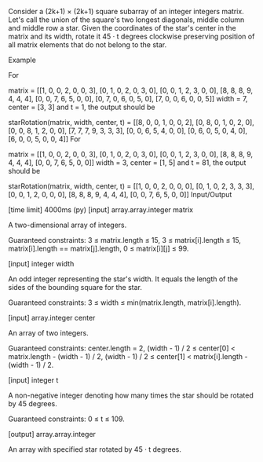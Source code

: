 Consider a (2k+1) × (2k+1) square subarray of an integer integers matrix. Let's call the union of the square's two longest diagonals, middle column and middle row a star. Given the coordinates of the star's center in the matrix and its width, rotate it 45 · t degrees clockwise preserving position of all matrix elements that do not belong to the star.

Example

For

matrix = [[1, 0, 0, 2, 0, 0, 3],
          [0, 1, 0, 2, 0, 3, 0],
          [0, 0, 1, 2, 3, 0, 0],
          [8, 8, 8, 9, 4, 4, 4],
          [0, 0, 7, 6, 5, 0, 0],
          [0, 7, 0, 6, 0, 5, 0],
          [7, 0, 0, 6, 0, 0, 5]]
width = 7, center = [3, 3] and t = 1, the output should be

starRotation(matrix, width, center, t) = [[8, 0, 0, 1, 0, 0, 2],
                                          [0, 8, 0, 1, 0, 2, 0],
                                          [0, 0, 8, 1, 2, 0, 0],
                                          [7, 7, 7, 9, 3, 3, 3],
                                          [0, 0, 6, 5, 4, 0, 0],
                                          [0, 6, 0, 5, 0, 4, 0],
                                          [6, 0, 0, 5, 0, 0, 4]]
For

matrix = [[1, 0, 0, 2, 0, 0, 3],
          [0, 1, 0, 2, 0, 3, 0],
          [0, 0, 1, 2, 3, 0, 0],
          [8, 8, 8, 9, 4, 4, 4],
          [0, 0, 7, 6, 5, 0, 0]]
width = 3, center = [1, 5] and t = 81, the output should be

starRotation(matrix, width, center, t) = [[1, 0, 0, 2, 0, 0, 0],
                                          [0, 1, 0, 2, 3, 3, 3],
                                          [0, 0, 1, 2, 0, 0, 0],
                                          [8, 8, 8, 9, 4, 4, 4],
                                          [0, 0, 7, 6, 5, 0, 0]]
Input/Output

[time limit] 4000ms (py)
[input] array.array.integer matrix

A two-dimensional array of integers.

Guaranteed constraints:
3 ≤ matrix.length ≤ 15,
3 ≤ matrix[i].length ≤ 15,
matrix[i].length == matrix[j].length,
0 ≤ matrix[i][j] ≤ 99.

[input] integer width

An odd integer representing the star's width. It equals the length of the sides of the bounding square for the star.

Guaranteed constraints:
3 ≤ width ≤ min(matrix.length, matrix[i].length).

[input] array.integer center

An array of two integers.

Guaranteed constraints:
center.length = 2,
(width - 1) / 2 ≤ center[0] < matrix.length - (width - 1) / 2,
(width - 1) / 2 ≤ center[1] < matrix[i].length - (width - 1) / 2.

[input] integer t

A non-negative integer denoting how many times the star should be rotated by 45 degrees.

Guaranteed constraints:
0 ≤ t ≤ 109.

[output] array.array.integer

An array with specified star rotated by 45 · t degrees.
